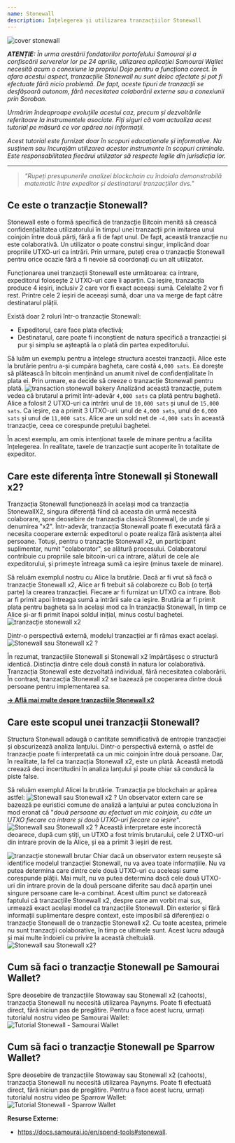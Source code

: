 ```yaml
---
name: Stonewall
description: Înțelegerea și utilizarea tranzacțiilor Stonewall
---
```

![cover stonewall](assets/cover.webp)

***ATENȚIE:** În urma arestării fondatorilor portofelului Samourai și a confiscării serverelor lor pe 24 aprilie, utilizarea aplicației Samourai Wallet necesită acum o conexiune la propriul Dojo pentru a funcționa corect. În afara acestui aspect, tranzacțiile Stonewall nu sunt deloc afectate și pot fi efectuate fără nicio problemă. De fapt, aceste tipuri de tranzacții se desfășoară autonom, fără necesitatea colaborării externe sau a conexiunii prin Soroban.*

_Urmărim îndeaproape evoluțiile acestui caz, precum și dezvoltările referitoare la instrumentele asociate. Fiți siguri că vom actualiza acest tutorial pe măsură ce vor apărea noi informații._

_Acest tutorial este furnizat doar în scopuri educaționale și informative. Nu susținem sau încurajăm utilizarea acestor instrumente în scopuri criminale. Este responsabilitatea fiecărui utilizator să respecte legile din jurisdicția lor._

---

> *"Rupeți presupunerile analizei blockchain cu îndoiala demonstrabilă matematic între expeditor și destinatarul tranzacțiilor dvs."*

## Ce este o tranzacție Stonewall?
Stonewall este o formă specifică de tranzacție Bitcoin menită să crească confidențialitatea utilizatorului în timpul unei tranzacții prin imitarea unui coinjoin între două părți, fără a fi de fapt unul. De fapt, această tranzacție nu este colaborativă. Un utilizator o poate construi singur, implicând doar propriile UTXO-uri ca intrări. Prin urmare, puteți crea o tranzacție Stonewall pentru orice ocazie fără a fi nevoie să coordonați cu un alt utilizator.

Funcționarea unei tranzacții Stonewall este următoarea: ca intrare, expeditorul folosește 2 UTXO-uri care îi aparțin. Ca ieșire, tranzacția produce 4 ieșiri, inclusiv 2 care vor fi exact aceeași sumă. Celelalte 2 vor fi rest. Printre cele 2 ieșiri de aceeași sumă, doar una va merge de fapt către destinatarul plății.

Există doar 2 roluri într-o tranzacție Stonewall:
- Expeditorul, care face plata efectivă;
- Destinatarul, care poate fi inconștient de natura specifică a tranzacției și pur și simplu se așteaptă la o plată din partea expeditorului.

Să luăm un exemplu pentru a înțelege structura acestei tranzacții. Alice este la brutărie pentru a-și cumpăra bagheta, care costă `4,000 sats`. Ea dorește să plătească în bitcoin menținând un anumit nivel de confidențialitate în plata ei. Prin urmare, ea decide să creeze o tranzacție Stonewall pentru plată.
![transaction stonewall bakery](assets/en/1.webp)
Analizând această tranzacție, putem vedea că brutarul a primit într-adevăr `4,000 sats` ca plată pentru baghetă. Alice a folosit 2 UTXO-uri ca intrări: unul de `10,000 sats` și unul de `15,000 sats`. Ca ieșire, ea a primit 3 UTXO-uri: unul de `4,000 sats`, unul de `6,000 sats` și unul de `11,000 sats`. Alice are un sold net de `-4,000 sats` în această tranzacție, ceea ce corespunde prețului baghetei.

În acest exemplu, am omis intenționat taxele de minare pentru a facilita înțelegerea. În realitate, taxele de tranzacție sunt acoperite în totalitate de expeditor.

## Care este diferența între Stonewall și Stonewall x2?
Tranzacția Stonewall funcționează în același mod ca tranzacția StonewallX2, singura diferență fiind că aceasta din urmă necesită colaborare, spre deosebire de tranzacția clasică Stonewall, de unde și denumirea "x2". Într-adevăr, tranzacția Stonewall poate fi executată fără a necesita cooperare externă: expeditorul o poate realiza fără asistența altei persoane. Totuși, pentru o tranzacție Stonewall x2, un participant suplimentar, numit "colaborator", se alătură procesului. Colaboratorul contribuie cu propriile sale bitcoin-uri ca intrare, alături de cele ale expeditorului, și primește întreaga sumă ca ieșire (minus taxele de minare).

Să reluăm exemplul nostru cu Alice la brutărie. Dacă ar fi vrut să facă o tranzacție Stonewall x2, Alice ar fi trebuit să colaboreze cu Bob (o terță parte) la crearea tranzacției. Fiecare ar fi furnizat un UTXO ca intrare. Bob ar fi primit apoi întreaga sumă a intrării sale ca ieșire. Brutăria ar fi primit plata pentru bagheta sa în același mod ca în tranzacția Stonewall, în timp ce Alice și-ar fi primit înapoi soldul inițial, minus costul baghetei.
![tranzacție stonewall x2](assets/en/2.webp)

Dintr-o perspectivă externă, modelul tranzacției ar fi rămas exact același.
![Stonewall sau Stonewall x2 ?](assets/en/3.webp)

În rezumat, tranzacțiile Stonewall și Stonewall x2 împărtășesc o structură identică. Distincția dintre cele două constă în natura lor colaborativă. Tranzacția Stonewall este dezvoltată individual, fără necesitatea colaborării. În contrast, tranzacția Stonewall x2 se bazează pe cooperarea dintre două persoane pentru implementarea sa.

[**-> Află mai multe despre tranzacțiile Stonewall x2**](https://planb.network/tutorials/privacy/stonewall-x2)

## Care este scopul unei tranzacții Stonewall?
Structura Stonewall adaugă o cantitate semnificativă de entropie tranzacției și obscurizează analiza lanțului. Dintr-o perspectivă externă, o astfel de tranzacție poate fi interpretată ca un mic coinjoin între două persoane. Dar, în realitate, la fel ca tranzacția Stonewall x2, este un plată. Această metodă creează deci incertitudini în analiza lanțului și poate chiar să conducă la piste false.

Să reluăm exemplul Alicei la brutărie. Tranzacția pe blockchain ar apărea astfel:
![Stonewall sau Stonewall x2 ?](assets/en/4.webp)
Un observator extern care se bazează pe euristici comune de analiză a lanțului ar putea concluziona în mod eronat că "*două persoane au efectuat un mic coinjoin, cu câte un UTXO fiecare ca intrare și două UTXO-uri fiecare ca ieșire*".
![Stonewall sau Stonewall x2 ?](assets/en/5.webp)
Această interpretare este incorectă deoarece, după cum știți, un UTXO a fost trimis brutarului, cele 2 UTXO-uri din intrare provin de la Alice, și ea a primit 3 ieșiri de rest.

![tranzacție stonewall brutar](assets/en/1.webp)
Chiar dacă un observator extern reușește să identifice modelul tranzacției Stonewall, nu va avea toate informațiile. Nu va putea determina care dintre cele două UTXO-uri cu aceleași sume corespunde plății. Mai mult, nu va putea determina dacă cele două UTXO-uri din intrare provin de la două persoane diferite sau dacă aparțin unei singure persoane care le-a combinat. Acest ultim punct se datorează faptului că tranzacțiile Stonewall x2, despre care am vorbit mai sus, urmează exact același model ca tranzacțiile Stonewall. Din exterior și fără informații suplimentare despre context, este imposibil să diferențiezi o tranzacție Stonewall de o tranzacție Stonewall x2. Cu toate acestea, primele nu sunt tranzacții colaborative, în timp ce ultimele sunt. Acest lucru adaugă și mai multe îndoieli cu privire la această cheltuială. ![Stonewall sau Stonewall x2?](assets/en/3.webp)
## Cum să faci o tranzacție Stonewall pe Samourai Wallet?
Spre deosebire de tranzacțiile Stowaway sau Stonewall x2 (cahoots), tranzacția Stonewall nu necesită utilizarea Paynyms. Poate fi efectuată direct, fără niciun pas de pregătire. Pentru a face acest lucru, urmați tutorialul nostru video pe Samourai Wallet:
![Tutorial Stonewall - Samourai Wallet](https://youtu.be/mlRtZvWGuk0?si=e_lSKJLvybWUna1j)

## Cum să faci o tranzacție Stonewall pe Sparrow Wallet?
Spre deosebire de tranzacțiile Stowaway sau Stonewall x2 (cahoots), tranzacția Stonewall nu necesită utilizarea Paynyms. Poate fi efectuată direct, fără niciun pas de pregătire. Pentru a face acest lucru, urmați tutorialul nostru video pe Sparrow Wallet:
![Tutorial Stonewall - Sparrow Wallet](https://youtu.be/su89ljkV_OI?si=1jNaSJGvECUYe6Or)

**Resurse Externe:**
- https://docs.samourai.io/en/spend-tools#stonewall.
